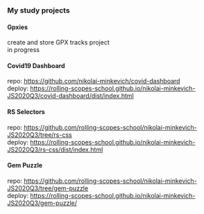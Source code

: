 ### My study projects
#### Gpxies
create and store GPX tracks project\
in progress
#### Covid19 Dashboard
repo: https://github.com/nikolai-minkevich/covid-dashboard \
deploy: https://rolling-scopes-school.github.io/nikolai-minkevich-JS2020Q3/covid-dashboard/dist/index.html
#### RS Selectors
repo: https://github.com/rolling-scopes-school/nikolai-minkevich-JS2020Q3/tree/rs-css \
deploy: https://rolling-scopes-school.github.io/nikolai-minkevich-JS2020Q3/rs-css/dist/index.html
#### Gem Puzzle
repo: https://github.com/rolling-scopes-school/nikolai-minkevich-JS2020Q3/tree/gem-puzzle \
deploy: https://rolling-scopes-school.github.io/nikolai-minkevich-JS2020Q3/gem-puzzle/
